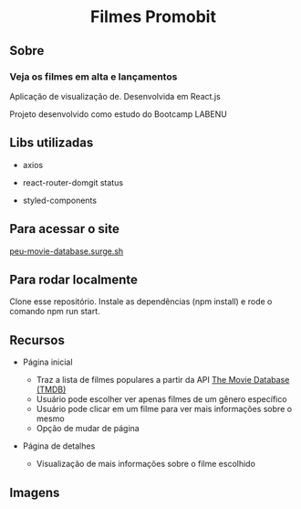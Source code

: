 # <h1 align='center'> Filmes Promobit </h1>

## Sobre
### Veja os filmes em alta e lançamentos 
Aplicação de visualização de.  Desenvolvida em React.js

Projeto desenvolvido como estudo do Bootcamp LABENU

## Libs utilizadas
- axios
- react-router-domgit status

- styled-components

## Para acessar o site
<a href="">peu-movie-database.surge.sh</a>

## Para rodar localmente
Clone esse repositório. Instale as dependências (npm install) e rode o comando npm run start.

## Recursos
- Página inicial
  - Traz a lista de filmes populares a partir da API <a href="https://www.themoviedb.org/">The Movie Database (TMDB)</a>
  - Usuário pode escolher ver apenas filmes de um gênero específico
  - Usuário pode clicar em um filme para ver mais informações sobre o mesmo
  - Opção de mudar de página

- Página de detalhes
  - Visualização de mais informações sobre o filme escolhido

## Imagens


